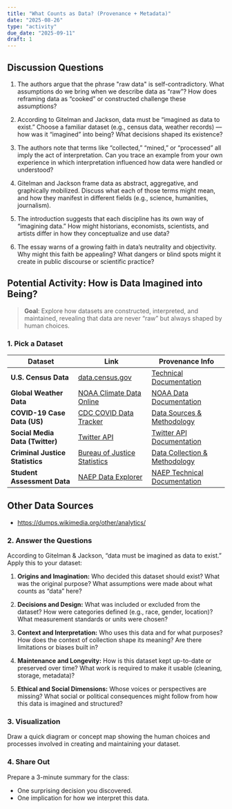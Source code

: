```yaml
---
title: "What Counts as Data? (Provenance + Metadata)"
date: "2025-08-26"
type: "activity"
due_date: "2025-09-11"
draft: 1
---
```


## Discussion Questions
1. The authors argue that the phrase "raw data" is self-contradictory. What assumptions do we bring when we describe data as “raw”? How does reframing data as “cooked” or constructed challenge these assumptions?

2. According to Gitelman and Jackson, data must be “imagined as data to exist.” Choose a familiar dataset (e.g., census data, weather records) — how was it “imagined” into being? What decisions shaped its existence?

3. The authors note that terms like “collected,” “mined,” or “processed” all imply the act of interpretation. Can you trace an example from your own experience in which interpretation influenced how data were handled or understood?

4. Gitelman and Jackson frame data as abstract, aggregative, and graphically mobilized. Discuss what each of those terms might mean, and how they manifest in different fields (e.g., science, humanities, journalism).

5. The introduction suggests that each discipline has its own way of “imagining data.” How might historians, economists, scientists, and artists differ in how they conceptualize and use data?

6. The essay warns of a growing faith in data’s neutrality and objectivity. Why might this faith be appealing? What dangers or blind spots might it create in public discourse or scientific practice?


## Potential Activity: How is Data Imagined into Being?

> **Goal**: Explore how datasets are constructed, interpreted, and maintained, revealing that data are never “raw” but always shaped by human choices.

### 1. Pick a Dataset
| **Dataset**                     | **Link**                                                                             | **Provenance Info**                                                                                              |
| ------------------------------- | ------------------------------------------------------------------------------------ | ---------------------------------------------------------------------------------------------------------------- |
| **U.S. Census Data**            | <a href="https://data.census.gov" target="_blank" rel="noopener noreferrer">data.census.gov</a>                                           | <a href="https://www.census.gov/programs-surveys/decennial-census/technical-documentation.html" target="_blank" rel="noopener noreferrer">Technical Documentation</a> |
| **Global Weather Data**         | <a href="https://www.ncdc.noaa.gov/cdo-web/" target="_blank" rel="noopener noreferrer">NOAA Climate Data Online</a>                       | <a href="https://www.ncei.noaa.gov/access/search/data-search/global-summary-of-the-day" target="_blank" rel="noopener noreferrer">NOAA Data Documentation</a>         |
| **COVID-19 Case Data (US)**     | <a href="https://covid.cdc.gov/covid-data-tracker/#datatracker-home" target="_blank" rel="noopener noreferrer">CDC COVID Data Tracker</a> | <a href="https://covid.cdc.gov/covid-data-tracker/#datatracker-home" target="_blank" rel="noopener noreferrer">Data Sources & Methodology</a>             |
| **Social Media Data (Twitter)** | <a href="https://developer.twitter.com/en/docs/twitter-api" target="_blank" rel="noopener noreferrer">Twitter API</a>                     | <a href="https://developer.twitter.com/en/docs/twitter-api" target="_blank" rel="noopener noreferrer">Twitter API Documentation</a>                                   |
| **Criminal Justice Statistics** | <a href="https://bjs.ojp.gov/data" target="_blank" rel="noopener noreferrer">Bureau of Justice Statistics</a>                             | <a href="https://bjs.ojp.gov/programs" target="_blank" rel="noopener noreferrer">Data Collection & Methodology</a>                                                    |
| **Student Assessment Data**     | <a href="https://www.nationsreportcard.gov/ndecore/landing" target="_blank" rel="noopener noreferrer">NAEP Data Explorer</a>              | <a href="https://nces.ed.gov/nationsreportcard/tdw/" target="_blank" rel="noopener noreferrer">NAEP Technical Documentation</a>                                       |


## Other Data Sources
* https://dumps.wikimedia.org/other/analytics/

### 2. Answer the Questions
According to Gitelman & Jackson, “data must be imagined as data to exist.” Apply this to your dataset:

1. **Origins and Imagination:** Who decided this dataset should exist? What was the original purpose? What assumptions were made about what counts as “data” here?

1. **Decisions and Design:** What was included or excluded from the dataset? How were categories defined (e.g., race, gender, location)? What measurement standards or units were chosen?

1. **Context and Interpretation:** Who uses this data and for what purposes? How does the context of collection shape its meaning? Are there limitations or biases built in?

1. **Maintenance and Longevity:**  How is this dataset kept up-to-date or preserved over time? What work is required to make it usable (cleaning, storage, metadata)?

1. **Ethical and Social Dimensions:** Whose voices or perspectives are missing? What social or political consequences might follow from how this data is imagined and structured?

### 3. Visualization
Draw a quick diagram or concept map showing the human choices and processes involved in creating and maintaining your dataset.

### 4. Share Out
Prepare a 3-minute summary for the class:
* One surprising decision you discovered.
* One implication for how we interpret this data.